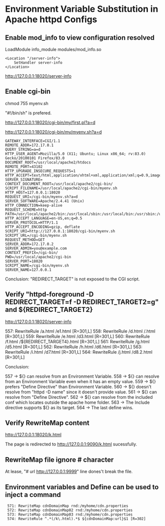 # Environment Variable Substitution in Apache httpd Configs

## Enable mod_info to view configuration resolved

LoadModule info_module modules/mod_info.so

```
<Location "/server-info">
    SetHandler server-info
</Location>
```

<http://127.0.0.1:18020/server-info>

## Enable cgi-bin

chmod 755 myenv.sh

"#!/bin/sh" is prefered.

<http://127.0.0.1:18020/cgi-bin/my/first.pl?a=d>

<http://127.0.0.1:18020/cgi-bin/my/myenv.sh?a=d>

```
GATEWAY_INTERFACE=CGI/1.1
REMOTE_ADDR=172.17.0.1
QUERY_STRING=a=d
HTTP_USER_AGENT=Mozilla/5.0 (X11; Ubuntu; Linux x86_64; rv:83.0) Gecko/20100101 Firefox/83.0
DOCUMENT_ROOT=/usr/local/apache2/htdocs
REMOTE_PORT=43102
HTTP_UPGRADE_INSECURE_REQUESTS=1
HTTP_ACCEPT=text/html,application/xhtml+xml,application/xml;q=0.9,image/webp,*/*;q=0.8
SERVER_SIGNATURE=
CONTEXT_DOCUMENT_ROOT=/usr/local/apache2/cgi-bin/
SCRIPT_FILENAME=/usr/local/apache2/cgi-bin/myenv.sh
HTTP_HOST=127.0.0.1:18020
REQUEST_URI=/cgi-bin/myenv.sh?a=d
SERVER_SOFTWARE=Apache/2.4.41 (Unix)
HTTP_CONNECTION=keep-alive
REQUEST_SCHEME=http
PATH=/usr/local/apache2/bin:/usr/local/sbin:/usr/local/bin:/usr/sbin:/usr/bin:/sbin:/bin
HTTP_ACCEPT_LANGUAGE=en-US,en;q=0.5
SERVER_PROTOCOL=HTTP/1.1
HTTP_ACCEPT_ENCODING=gzip, deflate
SCRIPT_URI=http://127.0.0.1:18020/cgi-bin/myenv.sh
SCRIPT_URL=/cgi-bin/myenv.sh
REQUEST_METHOD=GET
SERVER_ADDR=172.17.0.2
SERVER_ADMIN=you@example.com
CONTEXT_PREFIX=/cgi-bin/
PWD=/usr/local/apache2/cgi-bin
SERVER_PORT=18020
SCRIPT_NAME=/cgi-bin/myenv.sh
SERVER_NAME=127.0.0.1
```

Conclusion: "REDIRECT_TARGET" is not exposed to the CGI script.

## Verify "httpd-foreground -D REDIRECT_TARGET=f -D REDIRECT_TARGET2=g" and ${REDIRECT_TARGET2}

<http://127.0.0.1:18020/server-info>

557: RewriteRule /a.html /e1.html [R=301,L]
558: RewriteRule /d.html /.html [R=301,L]
559: RewriteRule /e.html /d3.html [R=301,L]
560: RewriteRule /f.html /${REDIRECT_TARGET4}.html [R=301,L]
561: RewriteRule /g.html /d5.html [R=301,L]
562: RewriteRule /h.html /d6.html [R=301,L]
563: RewriteRule /i.html /d7.html [R=301,L]
564: RewriteRule /j.html /d8.2.html [R=301,L]

Conclusion:

557 -> ${} can resolve from an Environment Variable.
558 -> ${} can resolve from an Environment Variable even when it has an empty value.
559 -> ${} prefers "Define Directive" than Environment Variable.
560 -> ${} doesn't resolve from "httpd -D name" since it doesn't provide value.
561 -> ${} can resolve from "Define Directive".
562 -> ${} can resolve from the included conf which locates outside the apache home folder.
563 -> The Include directive supports ${} as its target.
564 -> The last define wins.

## Verify RewriteMap content

<http://127.0.0.1:18020/k.html>

The page is redirected to <http://127.0.0.1:9090/k.html> sucessfully.

## RewriteMap file ignore # character

At lease, "# url http://127.0.0.1:9999" line dones't break the file.

## Environment variables and Define can be used to inject a command

```
 571: RewriteMap cdnDomainMap rnd:/myhome/cdn.properties
 572: RewriteMap cdnDomainMap02 rnd:/myhome/cdn.properties
 573: RewriteMap cdnDomainMap03 rnd:/myhome/cdn.properties
 574: RewriteRule ^.*(/k\.html).*$ ${cdnDomainMap:url}$1 [R=302]
```

